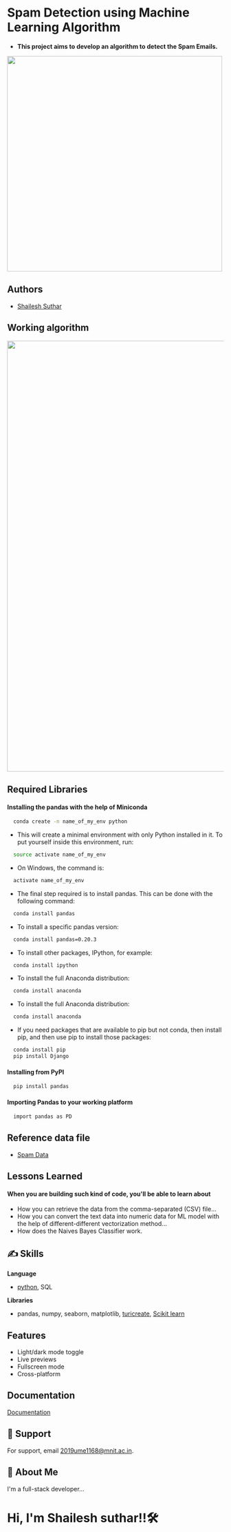 # **Spam Detection using Machine Learning Algorithm**
- **This project aims to develop an algorithm to detect the Spam Emails.**
<p float='left'>
  <img src='https://media.giphy.com/media/xVXVyTOylfY1W/giphy.gif' width= 500>
</p>




                                                                                                               
## Authors

- [Shailesh Suthar](https://github.com/shaileshsuthar675/)


## Working algorithm

<p float='left'>
  <img src='https://cdn-images-1.medium.com/max/1600/1*zYLwkpkZVfDoglmjgwwcYQ.png' width=1000>
</p>


## Required Libraries

#### Installing the pandas with the help of Miniconda
```bash
  conda create -n name_of_my_env python
```
- This will create a minimal environment with only Python installed in it. To put yourself inside this environment, run:
```bash
  source activate name_of_my_env
```
- On Windows, the command is:
```bash
  activate name_of_my_env
```
- The final step required is to install pandas. This can be done with the following command:
```bash
  conda install pandas
```
- To install a specific pandas version:
```bash
  conda install pandas=0.20.3
```
- To install other packages, IPython, for example:
```bash
  conda install ipython
```
- To install the full Anaconda distribution:
```bash
  conda install anaconda
```
- To install the full Anaconda distribution:
```bash
  conda install anaconda
```
- If you need packages that are available to pip but not conda, then install pip, and then use pip to install those packages:
```bash
  conda install pip
  pip install Django
```
#### Installing from PyPI
```bash
  pip install pandas
```
#### Importing Pandas to your working platform
```bash
  import pandas as PD
```
## Reference data file
- [Spam Data](https://drive.google.com/file/d/155yUDjrYijy065aK9zw6L0bN9Yx5BvsM/view?usp=sharing)

## Lessons Learned
#### When you are building such kind of code, you'll be able to learn about
- How you can retrieve the data from the comma-separated (CSV) file...
- How you can convert the text data into numeric data for ML model with the help of different-different vectorization method...
- How does the Naives Bayes Classifier work.

## ✍️ Skills
**Language**
- [python](https://www.python.org/), SQL

**Libraries**
- pandas, numpy, seaborn, matplotlib, [turicreate](https://github.com/apple/turicreate), [Scikit learn](https://scikit-learn.org/stable/) 


## Features

- Light/dark mode toggle
- Live previews
- Fullscreen mode
- Cross-platform


## Documentation

[Documentation](https://linktodocumentation)



## 🤙 Support

For support, email 2019ume1168@mnit.ac.in.


## 🚀 About Me
I'm a full-stack developer...
# Hi, I'm Shailesh suthar!!🛠 
